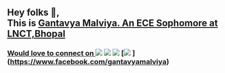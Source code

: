 ## Hey folks 👋,<br>This is <a href="https://gantavyamalviya.github.io"> Gantavya Malviya. An ECE Sophomore at LNCT,Bhopal
### Would love to connect on [<img src="https://www.iconfinder.com/data/icons/social-media-2285/512/1_Linkedin_unofficial_colored_svg-512.png" />](https://linkedin.com/in/gantavyamalviya)  [<img src="https://cdn2.iconfinder.com/data/icons/social-media-2285/512/1_Instagram_colored_svg_1-256.png" />](https://www.instagram.com/gantavyamalviya) [<img src = "https://cdn2.iconfinder.com/data/icons/social-media-2285/512/1_Twitter3_colored_svg-256.png">](https://www.twitter.com/gantavyamalviya/) [<img src = "https://cdn1.iconfinder.com/data/icons/social-media-2285/512/Colored_Facebook3_svg-256.png"> ] (https://www.facebook.com/gantavyamalviya)  



<!--
**gantavyamalviya/gantavyamalviya** is a ✨ _special_ ✨ repository because its `README.md` (this file) appears on your GitHub profile.

Here are some ideas to get you started:

- 🔭 I’m currently working on ...
- 🌱 I’m currently learning ...
- 👯 I’m looking to collaborate on ...
- 🤔 I’m looking for help with ...
- 💬 Ask me about ...
- 📫 How to reach me: ...
- 😄 Pronouns: ...
- ⚡ Fun fact: ...
-->
